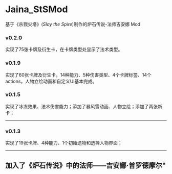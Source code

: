 # Jaina_StSMod
基于《杀戮尖塔》(*Slay the Spire*)制作的炉石传说-法师吉安娜 Mod

### v0.2.0
实现了75张卡牌及衍生卡，在卡牌类型处显示了法术类型。

### v0.1.9
实现了60张卡牌及衍生卡，14种能力、5种伤害类型、4个卡牌标签、14个actions，人物立绘动画和自定义UI基本完成。

### v0.1.5
实现了冰冻效果、法术伤害能力；添加了暴风雪动画、人物立绘；添加了两张新卡；

----
### v0.1.3 
实现了19张卡牌、4种能力、1个初始遗物和选择人物界面；

----
加入了《炉石传说》中的法师——吉安娜·普罗德摩尔"
---